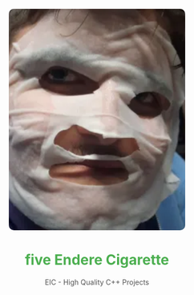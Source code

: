 <p align="center">
  <img src="https://github.com/Axeltheaxelotl/boite-a-foutre/blob/main/Screenshot%20from%202025-01-28%2018-51-38.png?raw=true" alt="Project Screenshot" width="70%" style="border-radius: 10px;"/>
</p>

<h1 align="center" style="color: #4CAF50;">five Endere Cigarette</h1>
<p align="center" style="color: #555555;">EIC - High Quality C++ Projects</p>
